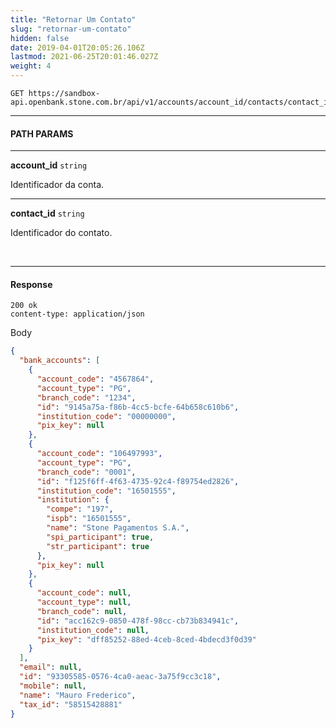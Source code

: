 ```yaml
---
title: "Retornar Um Contato"
slug: "retornar-um-contato"
hidden: false
date: 2019-04-01T20:05:26.106Z
lastmod: 2021-06-25T20:01:46.027Z
weight: 4
---
```


```
GET https://sandbox-api.openbank.stone.com.br/api/v1/accounts/account_id/contacts/contact_id
```

---

#### **PATH PARAMS**

---

**account_id**  `string`

Identificador da conta.

---

**contact_id**  `string`

Identificador do contato.

<br>

---

#### **Response**

```
200 ok
content-type: application/json
```
Body
```json
{
  "bank_accounts": [
    {
      "account_code": "4567864",
      "account_type": "PG",
      "branch_code": "1234",
      "id": "9145a75a-f86b-4cc5-bcfe-64b658c610b6",
      "institution_code": "00000000",
      "pix_key": null
    },
    {
      "account_code": "106497993",
      "account_type": "PG",
      "branch_code": "0001",
      "id": "f125f6ff-4f63-4735-92c4-f89754ed2826",
      "institution_code": "16501555",
      "institution": {
        "compe": "197",
        "ispb": "16501555",
        "name": "Stone Pagamentos S.A.",
        "spi_participant": true,
        "str_participant": true
      },
      "pix_key": null
    },
    {
      "account_code": null,
      "account_type": null,
      "branch_code": null,
      "id": "acc162c9-0850-478f-98cc-cb73b834941c",
      "institution_code": null,
      "pix_key": "dff85252-88ed-4ceb-8ced-4bdecd3f0d39"
    }
  ],
  "email": null,
  "id": "93305585-0576-4ca0-aeac-3a75f9cc3c18",
  "mobile": null,
  "name": "Mauro Frederico",
  "tax_id": "58515428881"
}
```